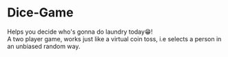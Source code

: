 # Dice-Game
Helps you decide who's gonna do laundry today😁!  
A two player game, works just like a virtual coin toss, i.e selects a person in an unbiased random way.
